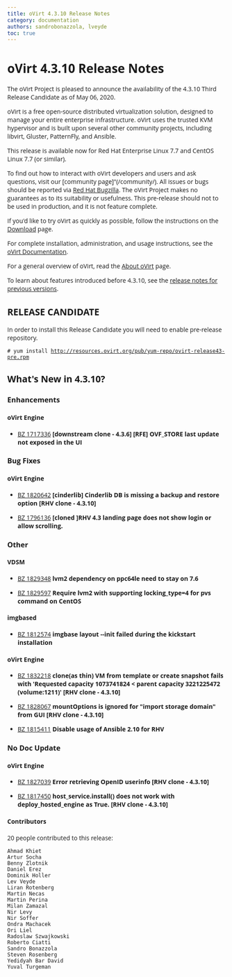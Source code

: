 ```yaml
---
title: oVirt 4.3.10 Release Notes
category: documentation
authors: sandrobonazzola, lveyde
toc: true
---
```


<style>
h1, h2, h3, h4, h5, h6, li, a, p {
    font-family: 'Open Sans', sans-serif !important;
}
</style>

# oVirt 4.3.10 Release Notes

The oVirt Project is pleased to announce the availability of the 4.3.10 Third Release Candidate as of May 06, 2020.

oVirt is a free open-source distributed virtualization solution,
designed to manage your entire enterprise infrastructure.
oVirt uses the trusted KVM hypervisor and is built upon several other community
projects, including libvirt, Gluster, PatternFly, and Ansible.

This release is available now for Red Hat Enterprise Linux 7.7 and
CentOS Linux 7.7 (or similar).


To find out how to interact with oVirt developers and users and ask questions,
visit our [community page]"(/community/).
All issues or bugs should be reported via
[Red Hat Bugzilla](https://bugzilla.redhat.com/enter_bug.cgi?classification=oVirt).
The oVirt Project makes no guarantees as to its suitability or usefulness.
This pre-release should not to be used in production, and it is not feature
complete.


If you'd like to try oVirt as quickly as possible, follow the instructions on
the [Download](/download/) page.

For complete installation, administration, and usage instructions, see
the [oVirt Documentation](/documentation/).

For a general overview of oVirt, read the [About oVirt](/community/about.html)
page.

To learn about features introduced before 4.3.10, see the
[release notes for previous versions](/documentation/#previous-release-notes).

## RELEASE CANDIDATE

In order to install this Release Candidate you will need to enable pre-release repository.

`# yum install `[`http://resources.ovirt.org/pub/yum-repo/ovirt-release43-pre.rpm`](http://resources.ovirt.org/pub/yum-repo/ovirt-release43-pre.rpm)



## What's New in 4.3.10?

### Enhancements

#### oVirt Engine

 - [BZ 1717336](https://bugzilla.redhat.com/1717336) **[downstream clone - 4.3.6] [RFE] OVF_STORE last update not exposed in the UI**

   


### Bug Fixes

#### oVirt Engine

 - [BZ 1820642](https://bugzilla.redhat.com/1820642) **[cinderlib] Cinderlib DB is missing a backup and restore option [RHV clone - 4.3.10]**

 - [BZ 1796136](https://bugzilla.redhat.com/1796136) **[cloned ]RHV 4.3 landing page does not show login or allow scrolling.**


### Other

#### VDSM

 - [BZ 1829348](https://bugzilla.redhat.com/1829348) **lvm2 dependency on ppc64le need to stay on 7.6**

   

 - [BZ 1829597](https://bugzilla.redhat.com/1829597) **Require lvm2 with supporting locking_type=4 for pvs command on CentOS**

   


#### imgbased

 - [BZ 1812574](https://bugzilla.redhat.com/1812574) **imgbase layout --init failed during the kickstart installation**

   


#### oVirt Engine

 - [BZ 1832218](https://bugzilla.redhat.com/1832218) **clone(as thin) VM from template or create snapshot fails with 'Requested capacity 1073741824 < parent capacity 3221225472 (volume:1211)' [RHV clone - 4.3.10]**

   

 - [BZ 1828067](https://bugzilla.redhat.com/1828067) **mountOptions is ignored for "import storage domain" from GUI [RHV clone - 4.3.10]**

   

 - [BZ 1815411](https://bugzilla.redhat.com/1815411) **Disable usage of Ansible 2.10 for RHV**

   


### No Doc Update

#### oVirt Engine

 - [BZ 1827039](https://bugzilla.redhat.com/1827039) **Error retrieving OpenID userinfo [RHV clone - 4.3.10]**

   

 - [BZ 1817450](https://bugzilla.redhat.com/1817450) **host_service.install() does not work with deploy_hosted_engine as True. [RHV clone - 4.3.10]**

   


#### Contributors

20 people contributed to this release:

	Ahmad Khiet
	Artur Socha
	Benny Zlotnik
	Daniel Erez
	Dominik Holler
	Lev Veyde
	Liran Rotenberg
	Martin Necas
	Martin Perina
	Milan Zamazal
	Nir Levy
	Nir Soffer
	Ondra Machacek
	Ori Liel
	Radoslaw Szwajkowski
	Roberto Ciatti
	Sandro Bonazzola
	Steven Rosenberg
	Yedidyah Bar David
	Yuval Turgeman

